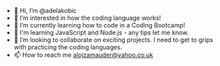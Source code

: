 - 👋 Hi, I’m @adelakobic
- 👀 I’m interested in how the coding language works!
- 🌱 I’m currently learning how to code in a Coding Bootcamp!
- 🔐 I'm learning JavaScript and Node.js - any tips let me know.
- 💞️ I’m looking to collaborate on exciting projects. I need to get to grips with practicing the coding languages. 
- 📫 How to reach me alojzamauder@yahoo.co.uk 

<!---
adelakobic/adelakobic is a ✨ special ✨ repository because its `README.md` (this file) appears on your GitHub profile.
You can click the Preview link to take a look at your changes.
--->
